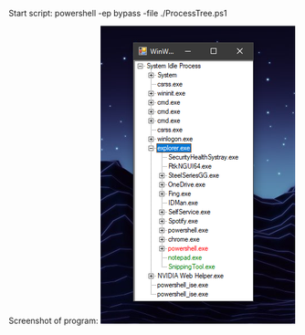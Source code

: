 Start script:
powershell -ep bypass -file ./ProcessTree.ps1


Screenshot of program:
![Red is closed and green is open](https://raw.githubusercontent.com/Interrobangs/ProcessTree/master/screenshot.PNG?raw=true)